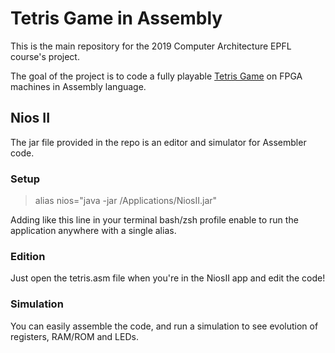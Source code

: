 # Tetris Game in Assembly

This is the main repository for the 2019 Computer Architecture EPFL course's project.

The goal of the project is to code a fully playable [Tetris Game](https://fr.wikipedia.org/wiki/Tetris) on FPGA machines in Assembly language.

## Nios II

The jar file provided in the repo is an editor and simulator for Assembler code.

### Setup

> alias nios="java -jar /Applications/NiosII.jar"

Adding like this line in your terminal bash/zsh profile enable to run the application anywhere with a single alias.

### Edition

Just open the tetris.asm file when you're in the NiosII app and edit the code!

### Simulation

You can easily assemble the code, and run a simulation to see evolution of registers, RAM/ROM and LEDs.